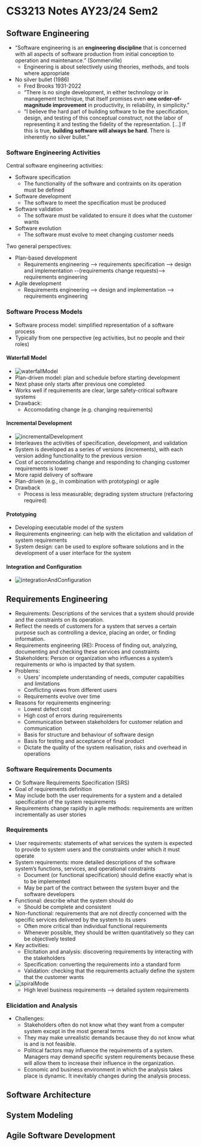 # CS3213 Notes AY23/24 Sem2

## Software Engineering

-   “Software engineering is an **engineering discipline** that is concerned with all aspects of software production from initial conception to operation and maintenance.” (Sommerville)
    -   Engineering is about selectively using theories, methods, and tools where appropriate
-   No silver bullet (1986)
    -   Fred Brooks 1931-2022
    -   “There is no single development, in either technology or in management technique, that itself promises even **one order-of-magnitude improvement** in productivity, in reliability, in simplicity.”
    -   “I believe the hard part of building software to be the specification, design, and testing of this conceptual construct, not the labor of representing it and testing the fidelity of the representation. [...] If this is true, **building software will always be hard**. There is inherently no silver bullet.”

### Software Engineering Activities

Central software engineering activities:

-   Software specification
    -   The functionality of the software and contraints on its operation must be defined
-   Software development
    -   The software to meet the specification must be produced
-   Software validation
    -   The software must be validated to ensure it does what the customer wants
-   Software evolution
    -   The software must evolve to meet changing customer needs

Two general perspectives:

-   Plan-based development
    -   Requirements engineering --> requirements specification --> design and implementation --(requirements change requests)--> requirements engineering
-   Agile development
    -   Requirements engineering --> design and implementation --> requirements engineering

### Software Process Models

-   Software process model: simplified representation of a software process
-   Typically from one perspective (eg activities, but no people and their roles)

#### Waterfall Model

-   ![waterfallModel](waterfallModel.png)
-   Plan-driven model: plan and schedule before starting development
-   Next phase only starts after previous one completed
-   Works well if requirements are clear, large safety-critical software systems
-   Drawback:
    -   Accomodating change (e.g. changing requirements)

#### Incremental Development

-   ![incrementalDevelopment](incrementalDevelopment.png)
-   Interleaves the activities of specification, development, and validation
-   System is developed as a series of versions (increments), with each version adding functionality to the previous version
-   Cost of accommodating change and responding to changing customer requirements is lower
-   More rapid delivery of software
-   Plan-driven (e.g., in combination with prototyping) or agile
-   Drawback
    -   Process is less measurable; degrading system structure (refactoring required)

#### Prototyping

-   Developing executable model of the system
-   Requirements engineering: can help with the elicitation and validation of system requirements
-   System design: can be used to explore software solutions and in the development of a user interface for the system

#### Integration and Configuration

-   ![integrationAndConfiguration](integrationAndConfiguration.png)

## Requirements Engineering

-   Requirements: Descriptions of the services that a system should provide and the constraints on its operation.
-   Reflect the needs of customers for a system that serves a certain purpose such as controlling a device, placing an order, or finding information.
-   Requirements engineering (RE): Process of finding out, analyzing, documenting and checking these services and constraints
-   Stakeholders: Person or organization who influences a system’s requirements or who is impacted by that system.
-   Problems:
    -   Users' incomplete understanding of needs, computer capabilties and limitations
    -   Conflicting views from different users
    -   Requirements evolve over time
-   Reasons for requirements engineering:
    -   Lowest defect cost
    -   High cost of errors during requirements
    -   Communication between stakeholders for customer relation and communication
    -   Basis for structure and behaviour of software design
    -   Basis for testing and acceptance of final product
    -   Dictate the quality of the system realisation, risks and overhead in operations

### Software Requirements Documents

-   Or Software Requirements Specification (SRS)
-   Goal of requirements definition
-   May include both the user requirements for a system and a detailed specification of the system requirements
-   Requirements change rapidly in agile methods: requirements are written incrementally as user stories

### Requirements

-   User requirements: statements of what services the system is expected to provide to system users and the constraints under which it must operate
-   System requirements: more detailed descriptions of the software system’s functions, services, and operational constraints
    -   Document (or functional specification) should define exactly what is to be implemented
    -   May be part of the contract between the system buyer and the software developers
-   Functional: describe what the system should do
    -   Should be complete and consistent
-   Non-functional: requirements that are not directly concerned with the specific services delivered by the system to its users
    -   Often more critical than individual functional requirements
    -   Whenever possible, they should be written quantitatively so they can be objectively tested
-   Key activities:
    -   Elicitation and analysis: discovering requirements by interacting with the stakeholders
    -   Specification: converting the requirements into a standard form
    -   Validation: checking that the requirements actually define the system that the customer wants
-   ![spiralMode](spiralModel.png)
    -   High level business requirements --> detailed system requirements

### Elicidation and Analysis

-   Challenges:
    -   Stakeholders often do not know what they want from a computer system except in the most general terms
    -   They may make unrealistic demands because they do not know what is and is not feasible.
    -   Political factors may influence the requirements of a system. Managers may demand specific system requirements because these will allow them to increase their influence in the organization.
    -   Economic and business environment in which the analysis takes place is dynamic. It inevitably changes during the analysis process.

## Software Architecture

## System Modeling

## Agile Software Development
